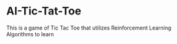 # AI-Tic-Tat-Toe
This is a game of Tic Tac Toe that utilizes Reinforcement Learning Algorithms to learn
